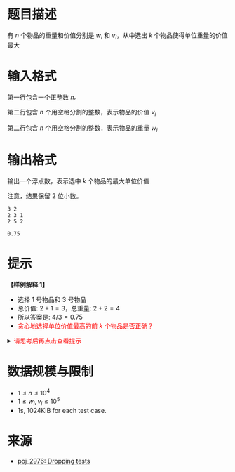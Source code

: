 # 题目描述

有 $n$ 个物品的重量和价值分别是 $w_i$ 和 $v_i$，从中选出 $k$ 个物品使得单位重量的价值最大

# 输入格式
第一行包含一个正整数 $n$。

第二行包含 $n$ 个用空格分割的整数，表示物品的价值 $v_i$

第二行包含 $n$ 个用空格分割的整数，表示物品的重量 $w_i$
# 输出格式

输出一个浮点数，表示选中 $k$ 个物品的最大单位价值

注意，结果保留 $2$ 位小数。

```input1
3 2
2 3 1
2 5 2
```

```output1
0.75
```

# 提示
**【样例解释 1】**
* 选择 1 号物品和 3 号物品
* 总价值: $2 + 1 = 3$，总重量: $2 + 2 = 4$
* 所以答案是: $4 / 3 = 0.75$
* <font color="#FF0000"> 贪心地选择单位价值最高的前 $k$ 个物品是否正确？</font>

<details>
<summary><font color="#FF0000">请思考后再点击查看提示</font></summary>

* 设 $C(x)$ 表示可以选择 $k$ 个物品使得单位价值不低于 $x$
* 若 $x$ 满足条件 $C(x)$，那么所有 $x' \le x$ 必然也能满足条件 $C(x')，符合二分搜索的条件
* 所以我们只需要判断 $C(x)$ 是否可行，即：
$$
    \frac{\sum{v_i}}{\sum{w_i}} \ge x，能否成立？
$$ 
* $\sum{v_i} \ge x \cdot \sum{w_i}$
* $\sum{v_i - x \cdot w_i} \ge 0$
* 所以我们贪心地选择 $v_i - x \cdot w_i$ 最大的 $k$ 个物品就好
* 每次判断需要执行一次 sort()，所以每次判断时间复杂度是 $O(nlog(n))$

</details>

# 数据规模与限制
* $1 \le n \le 10^4$
* $1 \le w_i, v_i \le 10^5$
* 1s, 1024KiB for each test case.

# 来源
* [poj_2976: Dropping tests](http://poj.org/problem?id=2976)